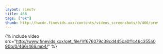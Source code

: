 ```yaml
--- 
layout: sieutv
title: 466
tags: ["0k"]
thumb: http://hwcdn.finevids.xxx/contents/videos_screenshots/0/466/preview.mp4.jpg
---
```

{% include video src="http://www.finevids.xxx/get_file/1/f676079c38cd445ca0f1c46c355a090b/0/466/466.mp4/" %} 
